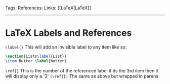 Tags: 
References: 
Links: [[LaTeX|LaTeX]]

---

# LaTeX Labels and References

`\label{}` This will add an invisible label to any item like so:

```latex
\section{Lists\label{List}}
\item Butter \label{butter}
```


`\ref{}` This is the number of the referenced label if its the 3rd item then it will display only a '3'
`(\ref{})` The same as above but wrapped in parens
